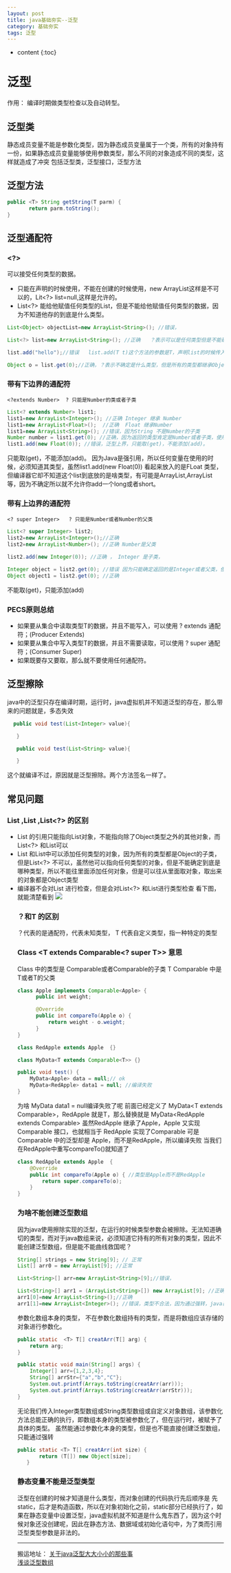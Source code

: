 ```yaml
---
layout: post
title: java基础夯实--泛型
category: 基础夯实
tags: 泛型
---
```

* content
{:toc}
# 泛型
作用： 编译时期做类型检查以及自动转型。
## 泛型类
静态成员变量不能是参数化类型，因为静态成员变量属于一个类，所有的对象持有一份，如果静态成员变量能够使用参数类型，那么不同的对象造成不同的类型，这样就造成了冲突
包括泛型类，泛型接口，泛型方法
## 泛型方法

```java
public <T> String getString(T parm) {
       return parm.toString();
}
```
## 泛型通配符
### <?>
可以接受任何类型的数据。
* 只能在声明的时候使用，不能在创建的时候使用，new ArrayList这样是不可以的，Lit<?> list=null,这样是允许的。
* List<?> 能给他赋值任何类型的List，但是不能给他赋值任何类型的数据，因为不知道他存的到底是什么类型。

```java
List<Object> objectList=new ArrayList<String>(); //错误，

List<?> list=new ArrayList<String>(); //正确   ？表示可以是任何类型但是不能确定是什么类型，

list.add("hello");//错误   list.add(T t)这个方法的参数是T，声明list的时候传入的参数化类型是"?",而？表示不确定是什么类型，不知道是什么类型所以不能使用这个方法。

Object o = list.get(0);//正确，？表示不确定是什么类型，但是所有的类型都继承Object
```
### 带有下边界的通配符
`<?extends Number>  ? 只能是Number的类或者子类 `
```java  
List<? extends Number> list1;
list1=new ArrayList<Integer>(); //正确 Integer 继承 Number
list1=new ArrayList<Float>();  //正确  Float 继承Number
list1=new ArrayList<String>(); //错误，因为String 不是Number的子类
Number number = list1.get(0); //正确，因为返回的类型肯定是Number或者子类，使用父类接收是可以的
list1.add(new Float(0)); //错误，泛型上界，只能取(get)，不能添加(add)。
```
只能取(get)，不能添加(add)。
因为Java是强引用，所以任何变量在使用的时候，必须知道其类型，虽然list1.add(new Float(0)) 看起来放入的是FLoat 类型，但编译器它却不知道这个list到底放的是啥类型，有可能是ArrayList<Short>,ArrayList<Test> 等，因为不确定所以就不允许你add一个long或者short。

### 带有上边界的通配符
`<? super Integer>   ? 只能是Number或者Number的父类 `
```java
List<? super Integer> list2;
list2=new ArrayList<Integer>();//正确
list2=new ArrayList<Number>(); //正确 Number是父类

list2.add(new Integer(0)); //正确 ， Integer 是子类，

Integer object = list2.get(0); //错误 因为只能确定返回的是Integer或者父类，但是不能确定是哪个父类，所以使用Integer接受就错误，只能使用Object接受
Object object1 = list2.get(0); //正确  
```
不能取(get)，只能添加(add)

### PECS原则总结
- 如果要从集合中读取类型T的数据，并且不能写入，可以使用 ? extends 通配符；(Producer Extends)
- 如果要从集合中写入类型T的数据，并且不需要读取，可以使用 ? super 通配符；(Consumer Super)
- 如果既要存又要取，那么就不要使用任何通配符。


## 泛型擦除
java中的泛型只存在编译时期，运行时，java虚拟机并不知道泛型的存在，那么带来的问题就是，多态失效
```java
  public void test(List<Integer> value){

   }

   public void test(List<String> value){

   }
```
这个就编译不过，原因就是泛型擦除。两个方法签名一样了。
## 常见问题
### List ,List<Objec> ,List<?> 的区别
* List<Objec> 的引用只能指向List对象，不能指向除了Object类型之外的其他对象，而List<?> 和List可以
* List 和List<Object>中可以添加任何类型的对象，因为所有的类型都是Object的子类，但是List<?> 不可以，虽然他可以指向任何类型的对象，但是不能确定到底是哪种类型，所以不能往里面添加任何对象，但是可以往从里面取对象，取出来的对象都是Object类型
* 编译器不会对List 进行检查，但是会对List<?> 和List<Object>进行类型检查
看下图，就能清楚看到
![](https://github.com/hoyouly/BlogResource/raw/master/imges/list_object_comparae.png)


### ？和T 的区别
？代表的是通配符，代表未知类型，
T 代表自定义类型，指一种特定的类型
### Class <T extends Comparable<? super T>>  意思
Class 中的类型是 Comparable或者Comparable的子类 T
Comparable 中是 T或者T的父类

```java
class Apple implements Comparable<Apple> {
      public int weight;

      @Override
      public int compareTo(Apple o) {
          return weight - o.weight;
      }
}

class RedApple extends Apple  {}

class MyData<T extends Comparable<T>> {}

public void test() {
    MyData<Apple> data = null;// ok
    MyData<RedApple> data1 = null; //编译失败
}
```
为啥 MyData<RedApple> data1 = null编译失败了呢
前面已经定义了 MyData<T extends Comparable<T>>，RedApple 就是T，那么替换就是
MyData<RedApple extends Comparable<RedApple>>
虽然RedApple 继承了Apple，Apple 又实现 Comparable 接口，也就相当于 RedApple 实现了Comparable 可是Comparable 中的泛型却是 Apple，而不是RedApple，所以编译失败
当我们在RedApple中重写compareTo()就知道了
```java
class RedApple extends Apple  {
    @Override
    public int compareTo(Apple o) { //类型是Apple而不是RedApple
        return super.compareTo(o);
    }
}
```

### 为啥不能创建泛型数组
因为java使用擦除实现的泛型，在运行的时候类型参数会被擦除。无法知道确切的类型，而对于java数组来说，必须知道它持有的所有对象的类型，因此不能创建泛型数组，但是能不能曲线救国呢？
```java
String[] strings = new String[9]; // 正常
List[] arr0 = new ArrayList[9]; //正常

List<String>[] arr=new ArrayList<String>[9];//错误，

List<String>[] arr1 = (ArrayList<String>[]) new ArrayList[9]; //正确，通过强转，绕过编译器实例化检查
arr1[0]=new ArrayList<String>();//正确
arr1[1]=new ArrayList<Integer>(); //错误，类型不合法，因为通过强转，java已经获悉这个数组在运行时要应持有的具体数据类型，
```
参数化数组本身的类型，
不在参数化数组持有的类型，而是将数组应该存储的对象进行参数化。
```Java
public static  <T> T[] creatArr(T[] arg) {
    return arg;
}

public static void main(String[] args) {
    Integer[] arr={1,2,3,4};
    String[] arrStr={"a","b","C"};
    System.out.printf(Arrays.toString(creatArr(arr)));
    System.out.printf(Arrays.toString(creatArr(arrStr)));
}
```
无论我们传入Integer类型数组或String类型数组或自定义对象数组，该参数化方法总能正确的执行，即数组本身的类型被参数化了，但在运行时，被赋予了具体的类型。
虽然能通过参数化本身的类型，但是也不能直接创建泛型数组，只能通过强转
```java
public static <T> T[] creatArr(int size) {
       return (T[]) new Object[size];
   }
```
### 静态变量不能是泛型类型
泛型在创建的时候才知道是什么类型，而对象创建的代码执行先后顺序是 先static，后才是构造函数，所以在对象初始化之前，static部分已经执行了，如果在静态变量中设置泛型，java虚拟机就不知道是什么鬼东西了，因为这个时候对象还没创建呢，因此在静态方法、数据域或初始化语句中，为了类而引用泛型类型参数是非法的。

---
搬运地址：
[关于java泛型大大小小的那些事](https://juejin.im/post/5ae2d31ef265da0b9a69b0da)   
[浅谈泛型数组](https://www.cnblogs.com/MrJR/p/10463479.html)
